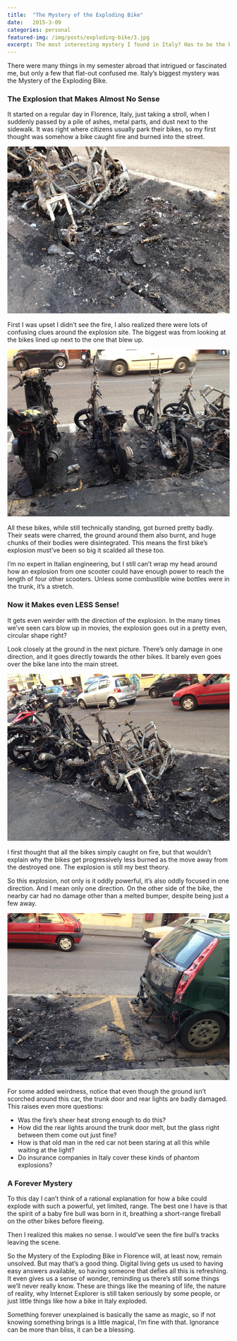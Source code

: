 ```yaml
---
title:  "The Mystery of the Exploding Bike"
date:   2015-3-09
categories: personal
featured-img: /img/posts/exploding-bike/3.jpg
excerpt: The most interesting mystery I found in Italy? Has to be the bike whose explosion makes no sense.
---
```


There were many things in my semester abroad that intrigued or fascinated me, but only a few that flat-out confused me. Italy’s biggest mystery was the Mystery of the Exploding Bike. 

### The Explosion that Makes Almost No Sense
It started on a regular day in Florence, Italy, just taking a stroll, when I suddenly passed by a pile of ashes, metal parts, and dust next to the sidewalk. It was right where citizens usually park their bikes, so my first thought was somehow a bike caught fire and burned into the street.

![Definitive diagnostic research from me staring for a couple moments concluded a bike probably exploded here.](/img/posts/exploding-bike/1.jpg)

First I was upset I didn’t see the fire, I also realized there were lots of confusing clues around the explosion site. The biggest was from looking at the bikes lined up next to the one that blew up.

![These are the bikes lucky enough to see the cool explosion, at extremely close range too.](/img/posts/exploding-bike/2.jpg)

All these bikes, while still technically standing, got burned pretty badly. Their seats were charred, the ground around them also burnt, and huge chunks of their bodies were disintegrated. This means the first bike’s explosion must’ve been so big it scalded all these too.

I’m no expert in Italian engineering, but I still can’t wrap my head around how an explosion from one scooter could have enough power to reach the length of four other scooters. Unless some combustible wine bottles were in the trunk, it’s a stretch.

### Now it Makes even LESS Sense!
It gets even weirder with the direction of the explosion. In the many times we’ve seen cars blow up in movies, the explosion goes out in a pretty even, circular shape right?

Look closely at the ground in the next picture. There’s only damage in one direction, and it goes directly towards the other bikes. It barely even goes over the bike lane into the main street.

![One theory: the explosion had a vendetta against all the other bikes.](/img/posts/exploding-bike/3.jpg)

I first thought that all the bikes simply caught on fire, but that wouldn’t explain why the bikes get progressively less burned as the move away from the destroyed one. The explosion is still my best theory.

So this explosion, not only is it oddly powerful, it’s also oddly focused in one direction. And I mean only one direction. On the other side of the bike, the nearby car had no damage other than a melted bumper, despite being just a few away.

![One would at least expect someone to be yelling over the damages, in Italy or in America.](/img/posts/exploding-bike/4.jpg)

For some added weirdness, notice that even though the ground isn’t scorched around this car, the trunk door and rear lights are badly damaged. This raises even more questions:

* Was the fire’s sheer heat strong enough to do this?
* How did the rear lights around the trunk door melt, but the glass right between them come out just fine?
* How is that old man in the red car not been staring at all this while waiting at the light?
* Do insurance companies in Italy cover these kinds of phantom explosions?

### A Forever Mystery
To this day I can’t think of a rational explanation for how a bike could explode with such a powerful, yet limited, range. The best one I have is that the spirit of a baby fire bull was born in it, breathing a short-range fireball on the other bikes before fleeing.

Then I realized this makes no sense. I would’ve seen the fire bull’s tracks leaving the scene.

So the Mystery of the Exploding Bike in Florence will, at least now, remain unsolved. But may that’s a good thing. Digital living gets us used to having easy answers available, so having someone that defies all this is refreshing. It even gives us a sense of wonder, reminding us there’s still some things we’ll never really know. These are things like the meaning of life, the nature of reality, why Internet Explorer is still taken seriously by some people, or just little things like how a bike in Italy exploded.

Something forever unexplained is basically the same as magic, so if not knowing something brings is a little magical, I’m fine with that. Ignorance can be more than bliss, it can be a blessing. 